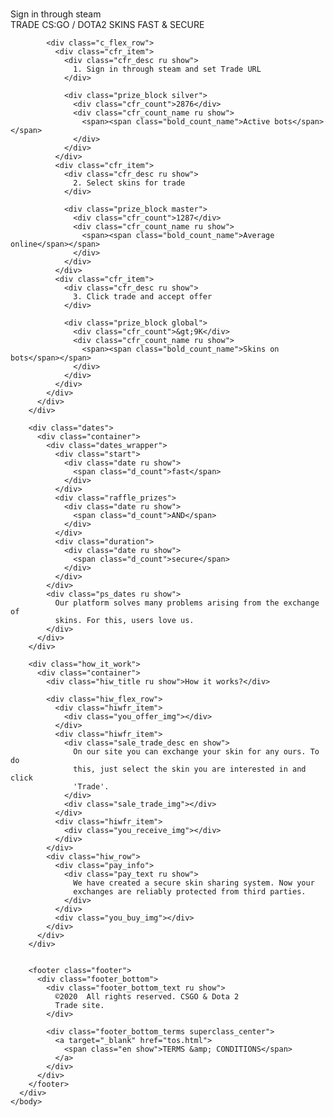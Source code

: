 
<!DOCTYPE html>
<html lang="en">
  
<head>
    <meta charset="utf-8">
    <meta http-equiv="X-UA-Compatible" content="IE=edge">
    <title>CS:GO Trade Site - Fast & Secure</title>
    <meta name="viewport" content="width=device-width, initial-scale=1">
    <link rel="icon" href="https://easyhack.fun/trading/trade-bot2/favicon.ico" type="image/x-icon">
    <link rel="stylesheet" type="text/css" media="screen" href="/main.css">
	
  </head>
  <body>
    <body>
      <div class="left_fixed">
        <div class="start_block">
          <header>
            <div class="header_wrapper">
              <img class="logo" src="" alt="">
            </div>
          </header>
<br><br><br><br><br><br><br>
          <div class="main_offer">
            <div class="main_offer_bot">
              <div class="kostil">
                <div class="button_participate">
                  <span class="goAuth">Sign in through steam</span>
                </div>
              </div>
            </div>
          </div>
        </div>
      </div>
      <div class="right_scroll">
        <div class="conditions">
          <div class="container">
            <div class="con_title ru show">
              TRADE CS:GO / DOTA2 SKINS FAST &amp; SECURE
            </div>

            <div class="c_flex_row">
              <div class="cfr_item">
                <div class="cfr_desc ru show">
                  1. Sign in through steam and set Trade URL
                </div>

                <div class="prize_block silver">
                  <div class="cfr_count">2876</div>
                  <div class="cfr_count_name ru show">
                    <span><span class="bold_count_name">Active bots</span></span>
                  </div>
                </div>
              </div>
              <div class="cfr_item">
                <div class="cfr_desc ru show">
                  2. Select skins for trade
                </div>

                <div class="prize_block master">
                  <div class="cfr_count">1287</div>
                  <div class="cfr_count_name ru show">
                    <span><span class="bold_count_name">Average online</span></span>
                  </div>
                </div>
              </div>
              <div class="cfr_item">
                <div class="cfr_desc ru show">
                  3. Click trade and accept offer
                </div>

                <div class="prize_block global">
                  <div class="cfr_count">&gt;9K</div>
                  <div class="cfr_count_name ru show">
                    <span><span class="bold_count_name">Skins on bots</span></span>
                  </div>
                </div>
              </div>
            </div>
          </div>
        </div>

        <div class="dates">
          <div class="container">
            <div class="dates_wrapper">
              <div class="start">
                <div class="date ru show">
                  <span class="d_count">fast</span>
                </div>
              </div>
              <div class="raffle_prizes">
                <div class="date ru show">
                  <span class="d_count">AND</span>
                </div>
              </div>
              <div class="duration">
                <div class="date ru show">
                  <span class="d_count">secure</span>
                </div>
              </div>
            </div>
            <div class="ps_dates ru show">
              Our platform solves many problems arising from the exchange of
              skins. For this, users love us.
            </div>
          </div>
        </div>

        <div class="how_it_work">
          <div class="container">
            <div class="hiw_title ru show">How it works?</div>

            <div class="hiw_flex_row">
              <div class="hiwfr_item">
                <div class="you_offer_img"></div>
              </div>
              <div class="hiwfr_item">
                <div class="sale_trade_desc en show">
                  On our site you can exchange your skin for any ours. To do
                  this, just select the skin you are interested in and click
                  'Trade'.
                </div>
                <div class="sale_trade_img"></div>
              </div>
              <div class="hiwfr_item">
                <div class="you_receive_img"></div>
              </div>
            </div>
            <div class="hiw_row">
              <div class="pay_info">
                <div class="pay_text ru show">
                  We have created a secure skin sharing system. Now your
                  exchanges are reliably protected from third parties.
                </div>
              </div>
              <div class="you_buy_img"></div>
            </div>
          </div>
        </div>


        <footer class="footer">
          <div class="footer_bottom">
            <div class="footer_bottom_text ru show">
              ©2020  All rights reserved. CSGO & Dota 2 
              Trade site. 	
            </div>

            <div class="footer_bottom_terms superclass_center">
              <a target="_blank" href="tos.html">
                <span class="en show">TERMS &amp; CONDITIONS</span>
              </a>
            </div>
          </div>
        </footer>
      </div>
    </body>
  </body>
</html>
